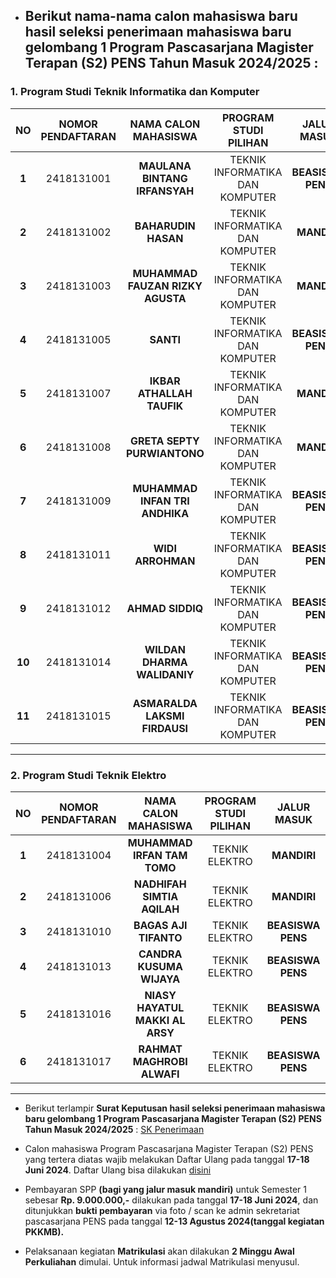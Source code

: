 - ## Berikut nama-nama calon mahasiswa baru hasil seleksi penerimaan mahasiswa baru gelombang 1 Program Pascasarjana Magister Terapan (S2) PENS Tahun Masuk 2024/2025 :

### 1. Program Studi Teknik Informatika dan Komputer

| **NO** 	| **NOMOR PENDAFTARAN** 	|     **NAMA CALON MAHASISWA**     	|    **PROGRAM STUDI PILIHAN**    	|  **JALUR MASUK**  	|
|:------:	|:---------------------:	|:--------------------------------:	|:-------------------------------:	|:-----------------:	|
|  **1** 	|       2418131001      	|   **MAULANA BINTANG IRFANSYAH**  	| TEKNIK INFORMATIKA DAN KOMPUTER 	| **BEASISWA PENS** 	|
|  **2** 	|       2418131002      	|        **BAHARUDIN HASAN**       	| TEKNIK INFORMATIKA DAN KOMPUTER 	|    **MANDIRI**    	|
|  **3** 	|       2418131003      	| **MUHAMMAD FAUZAN RIZKY AGUSTA** 	| TEKNIK INFORMATIKA DAN KOMPUTER 	|    **MANDIRI**    	|
|  **4** 	|       2418131005      	|             **SANTI**            	| TEKNIK INFORMATIKA DAN KOMPUTER 	| **BEASISWA PENS** 	|
|  **5** 	|       2418131007      	|     **IKBAR ATHALLAH TAUFIK**    	| TEKNIK INFORMATIKA DAN KOMPUTER 	|    **MANDIRI**    	|
|  **6** 	|       2418131008      	|    **GRETA SEPTY PURWIANTONO**   	| TEKNIK INFORMATIKA DAN KOMPUTER 	|    **MANDIRI**    	|
|  **7** 	|       2418131009      	|  **MUHAMMAD INFAN TRI ANDHIKA**  	| TEKNIK INFORMATIKA DAN KOMPUTER 	| **BEASISWA PENS** 	|
|  **8** 	|       2418131011      	|         **WIDI ARROHMAN**        	| TEKNIK INFORMATIKA DAN KOMPUTER 	| **BEASISWA PENS** 	|
|  **9** 	|       2418131012      	|         **AHMAD SIDDIQ**         	| TEKNIK INFORMATIKA DAN KOMPUTER 	| **BEASISWA PENS** 	|
| **10** 	|       2418131014      	|    **WILDAN DHARMA WALIDANIY**   	| TEKNIK INFORMATIKA DAN KOMPUTER 	| **BEASISWA PENS** 	|
| **11** 	|       2418131015      	|   **ASMARALDA LAKSMI FIRDAUSI**  	| TEKNIK INFORMATIKA DAN KOMPUTER 	| **BEASISWA PENS** 	|


----------


### 2. Program Studi Teknik Elektro
| **NO** 	| **NOMOR PENDAFTARAN** 	|     **NAMA CALON MAHASISWA**    	| **PROGRAM STUDI PILIHAN** 	|  **JALUR MASUK**  	|
|:------:	|:---------------------:	|:-------------------------------:	|:-------------------------:	|:-----------------:	|
|  **1** 	|       2418131004      	|   **MUHAMMAD IRFAN TAM TOMO**   	|       TEKNIK ELEKTRO      	|    **MANDIRI**    	|
|  **2** 	|       2418131006      	|    **NADHIFAH SIMTIA AQILAH**   	|       TEKNIK ELEKTRO      	|    **MANDIRI**    	|
|  **3** 	|       2418131010      	|      **BAGAS AJI TIFANTO**      	|       TEKNIK ELEKTRO      	| **BEASISWA PENS** 	|
|  **4** 	|       2418131013      	|     **CANDRA KUSUMA WIJAYA**    	|       TEKNIK ELEKTRO      	| **BEASISWA PENS** 	|
|  **5** 	|       2418131016      	| **NIASY HAYATUL MAKKI AL ARSY** 	|       TEKNIK ELEKTRO      	| **BEASISWA PENS** 	|
|  **6** 	|       2418131017      	|    **RAHMAT MAGHROBI ALWAFI**   	|       TEKNIK ELEKTRO      	| **BEASISWA PENS** 	|


----------


- Berikut terlampir **Surat Keputusan hasil seleksi penerimaan mahasiswa baru gelombang 1 Program Pascasarjana Magister Terapan (S2) PENS Tahun Masuk 2024/2025** :
[SK Penerimaan](https://drive.google.com/file/d/1tZX882sV_TRGg1nzQBjXsqqoMKj0b95t/view?usp=sharing)

- Calon mahasiswa Program Pascasarjana Magister Terapan (S2) PENS yang tertera diatas wajib melakukan Daftar Ulang pada tanggal **17-18 Juni 2024**. Daftar Ulang bisa dilakukan [disini](https://pmb.pens.ac.id/daftarulang/)

- Pembayaran SPP **(bagi yang jalur masuk mandiri)** untuk Semester 1 sebesar **Rp. 9.000.000,-** dilakukan pada tanggal **17-18 Juni 2024**, dan ditunjukkan **bukti pembayaran** via foto / scan ke admin sekretariat pascasarjana PENS pada tanggal **12-13 Agustus 2024(tanggal kegiatan PKKMB).**

- Pelaksanaan kegiatan **Matrikulasi** akan dilakukan **2 Minggu Awal Perkuliahan** dimulai. Untuk informasi jadwal Matrikulasi menyusul.
